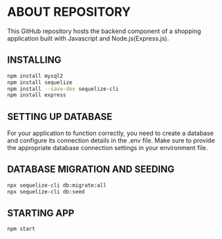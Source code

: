 # ABOUT REPOSITORY
This GitHub repository hosts the backend component of a shopping application built with Javascript and Node.js(Express.js).

## INSTALLING
```bash
npm install mysql2
npm install sequelize
npm install --save-dev sequelize-cli
npm install express

```

## SETTING UP DATABASE
For your application to function correctly, you need to create a database and configure its connection details in the .env file. Make sure to provide the appropriate database connection settings in your environment file.

## DATABASE MIGRATION AND SEEDING
```bash
npx sequelize-cli db:migrate:all
npx sequelize-cli db:seed 


```


## STARTING APP
```bash
npm start
```
